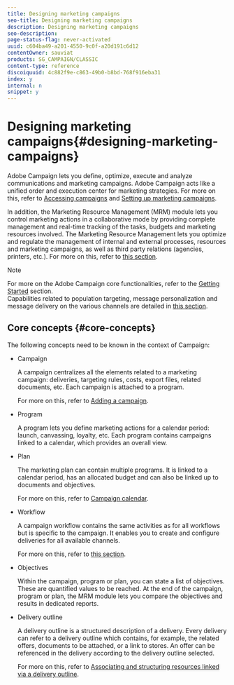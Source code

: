 ```yaml
---
title: Designing marketing campaigns
seo-title: Designing marketing campaigns
description: Designing marketing campaigns
seo-description: 
page-status-flag: never-activated
uuid: c604ba49-a201-4550-9c0f-a20d191c6d12
contentOwner: sauviat
products: SG_CAMPAIGN/CLASSIC
content-type: reference
discoiquuid: 4c882f9e-c863-49b0-b8bd-768f916eba31
index: y
internal: n
snippet: y
---
```


# Designing marketing campaigns{#designing-marketing-campaigns}

Adobe Campaign lets you define, optimize, execute and analyze communications and marketing campaigns. Adobe Campaign acts like a unified order and execution center for marketing strategies. For more on this, refer to [Accessing campaigns](../../campaign/using/accessing-campaigns.md) and [Setting up marketing campaigns](../../campaign/using/setting-up-marketing-campaigns.md).

In addition, the Marketing Resource Management (MRM) module lets you control marketing actions in a collaborative mode by providing complete management and real-time tracking of the tasks, budgets and marketing resources involved. The Marketing Resource Management lets you optimize and regulate the management of internal and external processes, resources and marketing campaigns, as well as third party relations (agencies, printers, etc.). For more on this, refer to [this section](../../campaign/using/about-marketing-resource-management.md).

>[!NOTE]
>
>For more on the Adobe Campaign core functionalities, refer to the [Getting Started](../../platform/using/about-adobe-campaign-classic.md) section.  
>Capabilities related to population targeting, message personalization and message delivery on the various channels are detailed in [this section](../../delivery/using/communication-channels.md).

## Core concepts {#core-concepts}

The following concepts need to be known in the context of Campaign:

* Campaign

  A campaign centralizes all the elements related to a marketing campaign: deliveries, targeting rules, costs, export files, related documents, etc. Each campaign is attached to a program.

  For more on this, refer to [Adding a campaign](../../campaign/using/designing-marketing-campaigns.md#adding-a-campaign).

* Program

  A program lets you define marketing actions for a calendar period: launch, canvassing, loyalty, etc. Each program contains campaigns linked to a calendar, which provides an overall view. 

* Plan

  The marketing plan can contain multiple programs. It is linked to a calendar period, has an allocated budget and can also be linked up to documents and objectives.

  For more on this, refer to [Campaign calendar](../../campaign/using/designing-marketing-campaigns.md#campaign-calendar).

* Workflow

  A campaign workflow contains the same activities as for all workflows but is specific to the campaign. It enables you to create and configure deliveries for all available channels.

  For more on this, refer to [this section](../../campaign/using/setting-up-marketing-campaigns.md#building-the-main-target-in-a-workflow).

* Objectives

  Within the campaign, program or plan, you can state a list of objectives. These are quantified values to be reached. At the end of the campaign, program or plan, the MRM module lets you compare the objectives and results in dedicated reports.

* Delivery outline

  A delivery outline is a structured description of a delivery. Every delivery can refer to a delivery outline which contains, for example, the related offers, documents to be attached, or a link to stores. An offer can be referenced in the delivery according to the delivery outline selected.

  For more on this, refer to [Associating and structuring resources linked via a delivery outline](../../campaign/using/designing-marketing-campaigns.md#associating-and-structuring-resources-linked-via-a-delivery-outline).

